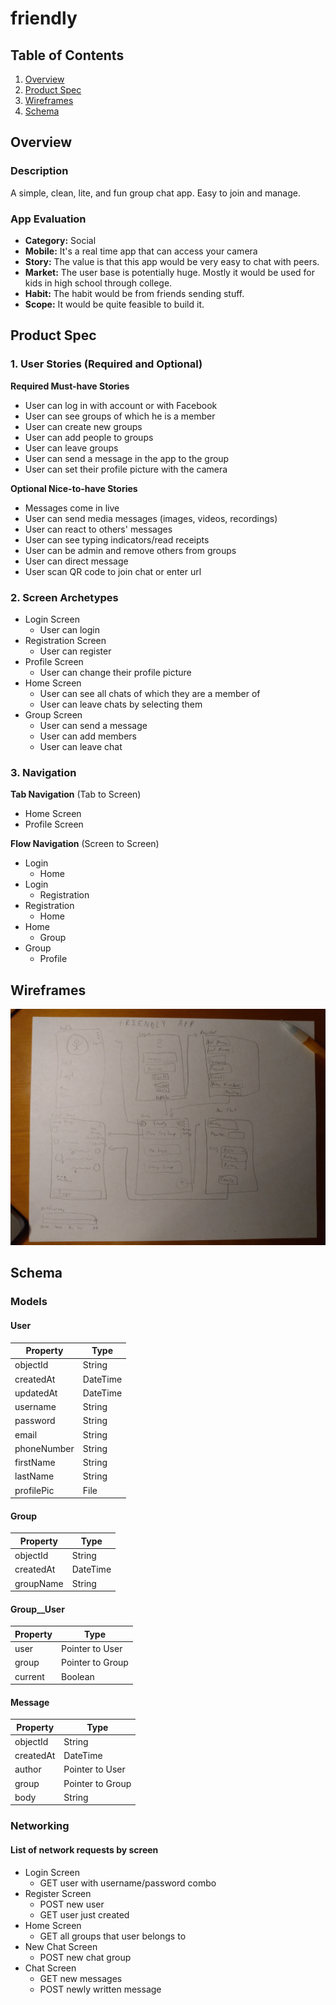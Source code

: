 # friendly

## Table of Contents
1. [Overview](#Overview)
1. [Product Spec](#Product-Spec)
1. [Wireframes](#Wireframes)
2. [Schema](#Schema)

## Overview
### Description
A simple, clean, lite, and fun group chat app. Easy to join and manage.

### App Evaluation
- **Category:** Social
- **Mobile:** It's a real time app that can access your camera
- **Story:** The value is that this app would be very easy to chat with peers.
- **Market:** The user base is potentially huge. Mostly it would be used for kids in high school through college. 
- **Habit:** The habit would be from friends sending stuff.
- **Scope:** It would be quite feasible to build it.

## Product Spec

### 1. User Stories (Required and Optional)

**Required Must-have Stories**

* User can log in with account or with Facebook
* User can see groups of which he is a member
* User can create new groups
* User can add people to groups
* User can leave groups
* User can send a message in the app to the group
* User can set their profile picture with the camera

**Optional Nice-to-have Stories**

* Messages come in live
* User can send media messages (images, videos, recordings)
* User can react to others' messages
* User can see typing indicators/read receipts
* User can be admin and remove others from groups
* User can direct message
* User scan QR code to join chat or enter url

### 2. Screen Archetypes

* Login Screen
    * User can login
* Registration Screen
    * User can register
* Profile Screen
    * User can change their profile picture
* Home Screen
    * User can see all chats of which they are a member of
    * User can leave chats by selecting them
* Group Screen
    * User can send a message
    * User can add members
    * User can leave chat

### 3. Navigation

**Tab Navigation** (Tab to Screen)

* Home Screen
* Profile Screen

**Flow Navigation** (Screen to Screen)

* Login
    * Home
* Login
    * Registration
* Registration
    * Home
* Home
    * Group
* Group
    * Profile

## Wireframes
<img src="wireframe.jpg" width=600>

## Schema 
### Models

#### User
   | Property     | Type      |
   | ------------ | --------- |
   | objectId     | String    |
   | createdAt    | DateTime  |
   | updatedAt    | DateTime  |
   | username     | String    |
   | password     | String    |
   | email        | String    |
   | phoneNumber  | String    |
   | firstName    | String    |
   | lastName     | String    |
   | profilePic   | File      |
   
#### Group
   | Property  | Type      |
   | --------- | --------- |
   | objectId  | String    |
   | createdAt | DateTime  |
   | groupName | String    |
   
#### Group__User
   | Property  | Type
   | --------- | ------------------ |
   | user      | Pointer to User    |
   | group     | Pointer to Group   |
   | current   | Boolean            |
   
#### Message
   | Property  | Type            |
   | --------- | --------------- |
   | objectId  | String          |
   | createdAt | DateTime        |
   | author    | Pointer to User |
   | group     | Pointer to Group|
   | body      | String          |

### Networking
#### List of network requests by screen
   + Login Screen
      - GET user with username/password combo
   + Register Screen
      - POST new user
      - GET user just created
   + Home Screen
      - GET all groups that user belongs to
   + New Chat Screen
      - POST new chat group
   + Chat Screen
      - GET new messages
      - POST newly written message
